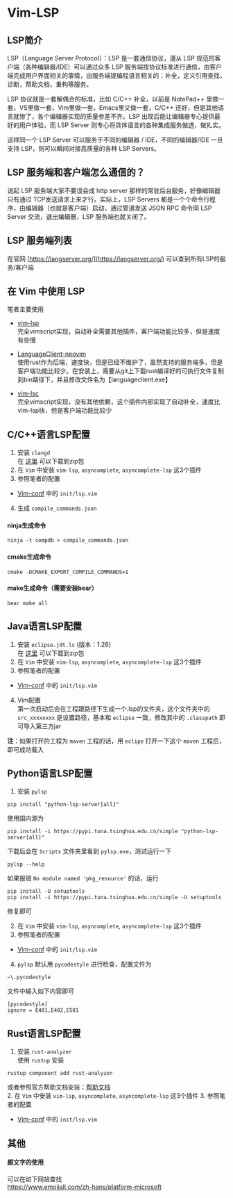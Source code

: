 # Vim-LSP

## LSP简介

LSP（Language Server Protocol）：LSP 是一套通信协议，遵从 LSP 规范的客户端（各种编辑器/IDE）可以通过众多 LSP 服务端按协议标准进行通信，由客户端完成用户界面相关的事情，由服务端提编程语言相关的：补全，定义引用查找，诊断，帮助文档，重构等服务。  

LSP 协议就是一套解偶合的标准，比如 C/C++ 补全，以前是 NotePad++ 里做一套，VS里做一套，Vim里做一套，Emacs里又做一套，C/C++ 还好，但是其他语言就惨了，各个编辑器实现的质量参差不齐。LSP 出现后能让编辑器专心提供最好的用户体验，而 LSP Server 则专心将具体语言的各种集成服务做透，做扎实。  

这样同一个 LSP Server 可以服务于不同的编辑器 / IDE，不同的编辑器/IDE 一旦支持 LSP，则可以瞬间对接高质量的各种 LSP Servers。

## LSP 服务端和客户端怎么通信的？

说起 LSP 服务端大家不要误会成 http server 那样的常驻后台服务，好像编辑器只有通过 TCP发送请求上来才行。实际上，LSP Servers 都是一个个命令行程序，由编辑器（也就是客户端）启动，通过管道发送 JSON RPC 命令同 LSP Server 交流，退出编辑器，LSP 服务端也就关闭了。


## LSP 服务端列表

在官网 [https://langserver.org/](https://langserver.org/) 可以查到所有LSP的服务/客户端

## 在 Vim 中使用 LSP

笔者主要使用
- [vim-lsp](https://github.com/prabirshrestha/vim-lsp)  
完全vimscript实现，自动补全需要其他插件，客户端功能比较多，但是速度有些慢

- [LanguageClient-neovim](https://github.com/autozimu/LanguageClient-neovim/)  
使用rust作为后端，速度快，但是已经不维护了，虽然支持的服务端多，但是客户端功能比较少。在安装上，需要从git上下载rust编译好的可执行文件复制到bin路径下，并且修改文件名为【languageclient.exe】

- [vim-lsc](https://github.com/natebosch/vim-lsc)  
完全vimscript实现，没有其他依赖，这个插件内部实现了自动补全，速度比vim-lsp快，但是客户端功能比较少

## C/C++语言LSP配置

1. 安装 ``clangd``  
在 [这里](https://github.com/clangd/clangd/releases/download/16.0.2/clangd-windows-16.0.2.zip) 可以下载到zip包
2. 在 ``Vim`` 中安装 ``vim-lsp``, ``asyncomplete``, ``asyncomplete-lsp`` 这3个插件
3. 参照笔者的配置
- [Vim-conf](Vim-conf) 中的 ``init/lsp.vim``
4. 生成 ``compile_commands.json``

#### ninja生成命令
```
ninja -t compdb > compile_commands.json
```
#### cmake生成命令
```
cmake -DCMAKE_EXPORT_COMPILE_COMMANDS=1
```
#### make生成命令（需要安装bear）
```
bear make all
```

## Java语言LSP配置

1. 安装 ``eclipse.jdt.ls``  (版本：1.26)  
在 [这里](https://download.eclipse.org/jdtls/milestones/) 可以下载到zip包
2. 在 ``Vim`` 中安装 ``vim-lsp``, ``asyncomplete``, ``asyncomplete-lsp`` 这3个插件
3. 参照笔者的配置
- [Vim-conf](Vim-conf) 中的 ``init/lsp.vim``
4. Vim配置  
第一次启动后会在工程跟路径下生成一个.lsp的文件夹，这个文件夹中的  ``src_xxxxxxxx`` 是设置路径，基本和 ``eclipse`` 一致，修改其中的 ``.classpath`` 即可导入第三方jar  

**注**：如果打开的工程为 ``maven`` 工程的话，用 ``eclipe`` 打开一下这个 ``maven`` 工程后，即可成功载入

## Python语言LSP配置

1. 安装 ``pylsp``  
```
pip install "python-lsp-server[all]"
```
使用国内源为
```
pip install -i https://pypi.tuna.tsinghua.edu.cn/simple "python-lsp-server[all]"
```
下载后会在 ``Scripts`` 文件夹里看到 ``pylsp.exe``，测试运行一下  
```
pylsp --help
```
如果报错 ``No module named 'pkg_resource'`` 的话，运行
```
pip install -U setuptools
pip install -i https://pypi.tuna.tsinghua.edu.cn/simple -U setuptools
```
修复即可

2. 在 ``Vim`` 中安装 ``vim-lsp``, ``asyncomplete``, ``asyncomplete-lsp`` 这3个插件
3. 参照笔者的配置
- [Vim-conf](Vim-conf) 中的 ``init/lsp.vim``
4. ``pylsp`` 默认用 ``pycodestyle`` 进行检查，配置文件为
```
~\.pycodestyle
```
文件中输入如下内容即可
```
[pycodestyle]
ignore = E401,E402,E501
```

## Rust语言LSP配置

1. 安装 ``rust-analyzer``  
使用 ``rustup`` 安装
```
rustup component add rust-analyzer
```
或者参照官方帮助文档安装：[帮助文档](https://rust-analyzer.github.io/manual.html#installation)  
2. 在 ``Vim`` 中安装 ``vim-lsp``, ``asyncomplete``, ``asyncomplete-lsp`` 这3个插件
3. 参照笔者的配置
- [Vim-conf](Vim-conf) 中的 ``init/lsp.vim``


## 其他

#### 颜文字的使用
可以在如下网站查找  
https://www.emojiall.com/zh-hans/platform-microsoft
